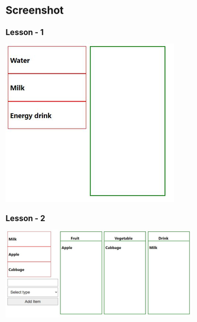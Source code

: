 # Screenshot


## Lesson - 1
![Lesson-1](./images/lesson_1.JPG)

## Lesson - 2
![Lesson-1](./images/lesson_2.JPG)


